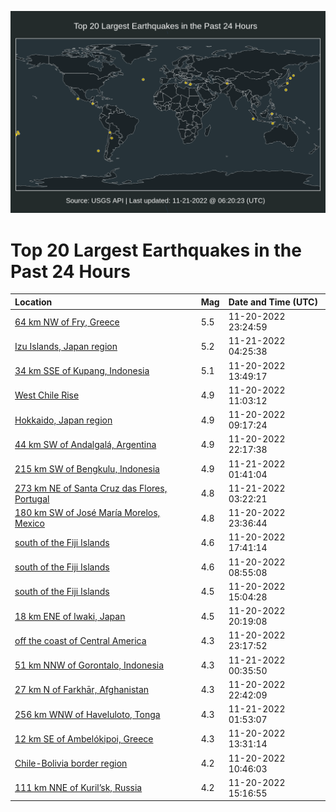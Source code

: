 ![Map](./map.png)

# Top 20 Largest Earthquakes in the Past 24 Hours

| Location | Mag | Date and Time (UTC) |
|:---|:---|:---|
| [64 km NW of Fry, Greece](https://earthquake.usgs.gov/earthquakes/eventpage/us7000ir86) | 5.5 | 11-20-2022 23:24:59 |
| [Izu Islands, Japan region](https://earthquake.usgs.gov/earthquakes/eventpage/us7000ir9f) | 5.2 | 11-21-2022 04:25:38 |
| [34 km SSE of Kupang, Indonesia](https://earthquake.usgs.gov/earthquakes/eventpage/us7000ir5k) | 5.1 | 11-20-2022 13:49:17 |
| [West Chile Rise](https://earthquake.usgs.gov/earthquakes/eventpage/us7000ir51) | 4.9 | 11-20-2022 11:03:12 |
| [Hokkaido, Japan region](https://earthquake.usgs.gov/earthquakes/eventpage/us7000ir4k) | 4.9 | 11-20-2022 09:17:24 |
| [44 km SW of Andalgalá, Argentina](https://earthquake.usgs.gov/earthquakes/eventpage/us7000ir7p) | 4.9 | 11-20-2022 22:17:38 |
| [215 km SW of Bengkulu, Indonesia](https://earthquake.usgs.gov/earthquakes/eventpage/us7000ir8m) | 4.9 | 11-21-2022 01:41:04 |
| [273 km NE of Santa Cruz das Flores, Portugal](https://earthquake.usgs.gov/earthquakes/eventpage/us7000ir98) | 4.8 | 11-21-2022 03:22:21 |
| [180 km SW of José María Morelos, Mexico](https://earthquake.usgs.gov/earthquakes/eventpage/us7000ir89) | 4.8 | 11-20-2022 23:36:44 |
| [south of the Fiji Islands](https://earthquake.usgs.gov/earthquakes/eventpage/us7000ir6s) | 4.6 | 11-20-2022 17:41:14 |
| [south of the Fiji Islands](https://earthquake.usgs.gov/earthquakes/eventpage/us7000ir4h) | 4.6 | 11-20-2022 08:55:08 |
| [south of the Fiji Islands](https://earthquake.usgs.gov/earthquakes/eventpage/us7000ir63) | 4.5 | 11-20-2022 15:04:28 |
| [18 km ENE of Iwaki, Japan](https://earthquake.usgs.gov/earthquakes/eventpage/us7000ir7f) | 4.5 | 11-20-2022 20:19:08 |
| [off the coast of Central America](https://earthquake.usgs.gov/earthquakes/eventpage/us7000ir85) | 4.3 | 11-20-2022 23:17:52 |
| [51 km NNW of Gorontalo, Indonesia](https://earthquake.usgs.gov/earthquakes/eventpage/us7000ir8e) | 4.3 | 11-21-2022 00:35:50 |
| [27 km N of Farkhār, Afghanistan](https://earthquake.usgs.gov/earthquakes/eventpage/us7000ir80) | 4.3 | 11-20-2022 22:42:09 |
| [256 km WNW of Haveluloto, Tonga](https://earthquake.usgs.gov/earthquakes/eventpage/us7000ir8q) | 4.3 | 11-21-2022 01:53:07 |
| [12 km SE of Ambelókipoi, Greece](https://earthquake.usgs.gov/earthquakes/eventpage/us7000ir5i) | 4.3 | 11-20-2022 13:31:14 |
| [Chile-Bolivia border region](https://earthquake.usgs.gov/earthquakes/eventpage/us7000ir4y) | 4.2 | 11-20-2022 10:46:03 |
| [111 km NNE of Kuril’sk, Russia](https://earthquake.usgs.gov/earthquakes/eventpage/us7000ir65) | 4.2 | 11-20-2022 15:16:55 |
